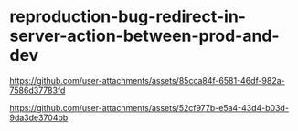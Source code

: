 # reproduction-bug-redirect-in-server-action-between-prod-and-dev

https://github.com/user-attachments/assets/85cca84f-6581-46df-982a-7586d37783fd

https://github.com/user-attachments/assets/52cf977b-e5a4-43d4-b03d-9da3de3704bb
